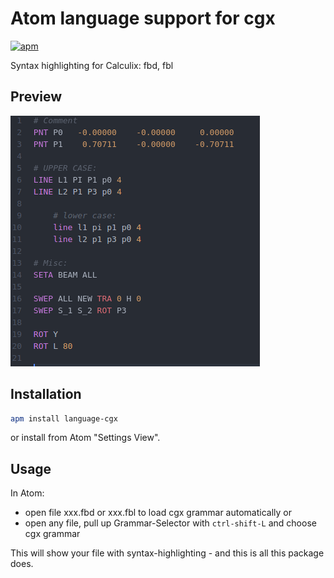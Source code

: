 # Atom language support for cgx
[![apm][2]][1]

Syntax highlighting for Calculix: fbd, fbl

## Preview
![Preview][preview]

## Installation

```sh
apm install language-cgx
```
or install from Atom "Settings View".

## Usage

In Atom:

* open file xxx.fbd or xxx.fbl to load cgx grammar automatically or 
* open any file, pull up Grammar-Selector with `ctrl-shift-L` and choose cgx grammar

This will show your file with syntax-highlighting - and this is all this package does.


[1]: https://atom.io/packages/language-cgx
[2]: https://img.shields.io/apm/l/icon-fonts.svg?style=flat
[preview]: https://raw.githubusercontent.com/fiziko/language-cgx/master/preview.png "Preview: language-cgx"
